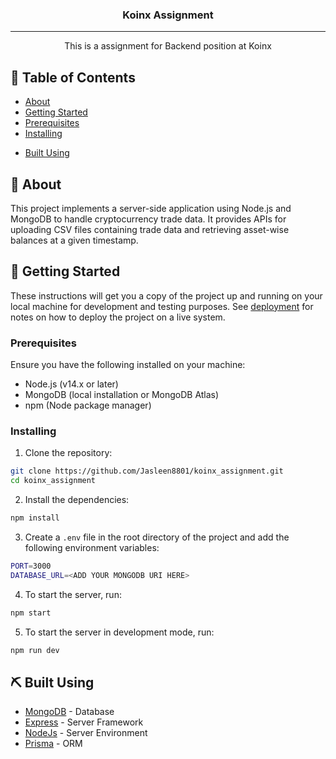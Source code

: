 <h3 align="center">Koinx Assignment</h3>

---

<p align="center"> This is a assignment for Backend position at Koinx
    <br> 
</p>

## 📝 Table of Contents

- [About](#about)
- [Getting Started](#getting_started)
- [Prerequisites](#prerequisites)
- [Installing](#installing)
<!-- - [Deployment](#deployment) -->
- [Built Using](#built_using)

## 🧐 About <a name = "about"></a>

This project implements a server-side application using Node.js and MongoDB to handle cryptocurrency trade data. It provides APIs for uploading CSV files containing trade data and retrieving asset-wise balances at a given timestamp.

## 🏁 Getting Started <a name = "getting_started"></a>

These instructions will get you a copy of the project up and running on your local machine for development and testing purposes. See [deployment](#deployment) for notes on how to deploy the project on a live system.

### Prerequisites <a name="prerequisites"></a>

Ensure you have the following installed on your machine:

- Node.js (v14.x or later)
- MongoDB (local installation or MongoDB Atlas)
- npm (Node package manager)

### Installing <a name = "installing"></a>

1. Clone the repository:

```bash
git clone https://github.com/Jasleen8801/koinx_assignment.git
cd koinx_assignment
```

2. Install the dependencies:

```bash
npm install
```

3. Create a `.env` file in the root directory of the project and add the following environment variables:

```bash
PORT=3000
DATABASE_URL=<ADD YOUR MONGODB URI HERE>
```

4. To start the server, run:

```bash
npm start
```

5. To start the server in development mode, run:

```bash
npm run dev
```

<!-- ## 🚀 Deployment <a name = "deployment"></a>

Add additional notes about how to deploy this on a live system. -->

## ⛏️ Built Using <a name = "built_using"></a>

- [MongoDB](https://www.mongodb.com/) - Database
- [Express](https://expressjs.com/) - Server Framework
- [NodeJs](https://nodejs.org/en/) - Server Environment
- [Prisma](https://www.prisma.io/) - ORM

